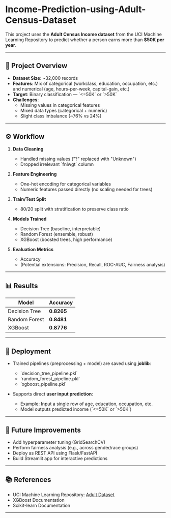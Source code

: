 # Income-Prediction-using-Adult-Census-Dataset
This project uses the **Adult Census Income dataset** from the UCI Machine Learning Repository to predict whether a person earns more than **\$50K per year**.

---

## 📌 Project Overview
- **Dataset Size**: ~32,000 records
- **Features**: Mix of categorical (workclass, education, occupation, etc.) and numerical (age, hours-per-week, capital-gain, etc.)
- **Target**: Binary classification — \`<=50K\` or \`>50K\`
- **Challenges**:
  - Missing values in categorical features
  - Mixed data types (categorical + numeric)
  - Slight class imbalance (~76% vs 24%)

---

## ⚙️ Workflow
1. **Data Cleaning**  
   - Handled missing values ("?" replaced with "Unknown")  
   - Dropped irrelevant \`fnlwgt\` column  

2. **Feature Engineering**  
   - One-hot encoding for categorical variables  
   - Numeric features passed directly (no scaling needed for trees)  

3. **Train/Test Split**  
   - 80/20 split with stratification to preserve class ratio  

4. **Models Trained**  
   - Decision Tree (baseline, interpretable)  
   - Random Forest (ensemble, robust)  
   - XGBoost (boosted trees, high performance)  

5. **Evaluation Metrics**  
   - Accuracy  
   - (Potential extensions: Precision, Recall, ROC-AUC, Fairness analysis)

---

## 📊 Results

| Model            | Accuracy |
|------------------|----------|
| Decision Tree    | **0.8265** |
| Random Forest    | **0.8481** |
| XGBoost          | **0.8776** |

---

## 💾 Deployment
- Trained pipelines (preprocessing + model) are saved using **joblib**:
  - \`decision_tree_pipeline.pkl\`
  - \`random_forest_pipeline.pkl\`
  - \`xgboost_pipeline.pkl\`

- Supports direct **user input prediction**:
  - Example: Input a single row of age, education, occupation, etc.  
  - Model outputs predicted income (\`<=50K\` or \`>50K\`)

---

## 🚀 Future Improvements
- Add hyperparameter tuning (GridSearchCV)  
- Perform fairness analysis (e.g., across gender/race groups)  
- Deploy as REST API using Flask/FastAPI  
- Build Streamlit app for interactive predictions  

---

## 📚 References
- UCI Machine Learning Repository: [Adult Dataset](https://archive.ics.uci.edu/ml/datasets/adult)
- XGBoost Documentation
- Scikit-learn Documentation

---
